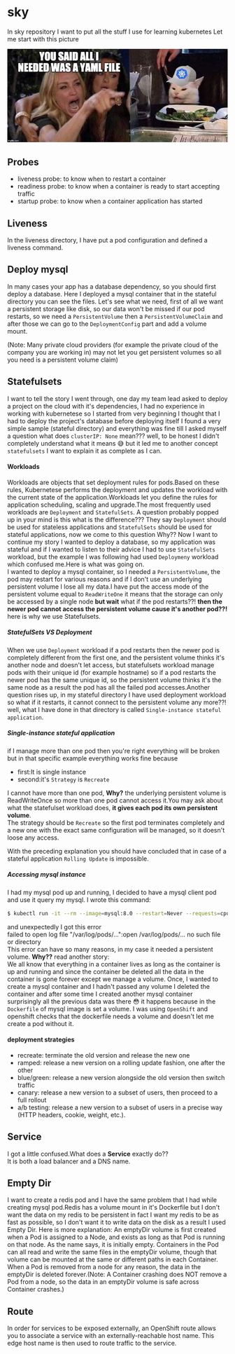 # sky 
In sky repository I want to put all the stuff I use for learning kubernetes Let me start with this picture

<p align="center">
  <img src="image/kubernetese.jpeg"></img>
</p>

## Probes
- liveness probe: to know when to restart a container
- readiness probe: to know when a container is ready to start accepting traffic
- startup probe: to know when a container application has started

## Liveness
In the liveness directory, I have put a pod configuration and defined a liveness command.

## Deploy mysql
In many cases your app has a database dependency, so you should first deploy a database.
Here I deployed a mysql container that in the stateful directory you can see the files.
Let's see what we need, first of all we want a persistent storage like disk, so our data won't be missed if our pod restarts, so we need a `PersistentVolume` then a `PersistentVolumeClaim` and after those we can go to the `DeploymentConfig` part and add a volume mount.

(Note: Many private cloud providers (for example the private cloud of the company you are working in) may not let you get persistent volumes so all you need is a persistent volume claim)

## Statefulsets
I want to tell the story I went through, one day my team lead asked to deploy a project on the cloud with it's dependencies,
I had no experience in working with kubernetese so I started from very beginning I thought that I had to deploy the 
project's database before deploying itself I found a very simple sample (stateful directory) and everything was fine till
I asked myself a question what does `clusterIP: None` mean??? well, to be honest I didn't completely understand what it
means :sweat_smile: but it led me to another concept `statefulsets` I want to explain it as complete as I can.<br/>

#### Workloads
Workloads are objects that set deployment rules for pods.Based on these rules, Kubernetese performs the deployment and
updates the workload with the current state of the application.Workloads let you define the rules for application
scheduling, scaling and upgrade.The most frequently used workloads are `Deployment` and `StatefulSets`. A question probably
popped up in your mind is this what is the difference??? They say `Deployment` should be used for stateless applications
and `StatefulSets` should be used for stateful applications, now we come to this question Why?? Now I want to continue my
story I wanted to deploy a database, so my application was stateful and if I wanted to listen to their advice I had to use
`StatefulSets` workload, but the example I was following had used `Deploymeny` workload which confused me.Here is what was
going on.<br/>
I wanted to deploy a mysql container, so I needed a `PersistentVolume`, the pod may restart for various reasons and if I 
don't use an underlying persistent volume I lose all my data.I have put the access mode of the persistent volume equal to
`ReadWriteOne` it means that the storage can only be accessed by a single node **but wait** what if the pod restarts??!
**then the newer pod cannot access the persistent volume cause it's another pod??!** here is why we use Statefulsets.
##### StatefulSets VS Deployment
When we use `Deployment` workload if a pod restarts then the newer pod is completely different from the first one, and the
persistent volume thinks it's another node and doesn't let access, but statefulsets workload manage pods with their unique
id (for example hostname) so if a pod restarts the newer pod has the same unique id, so the persistent volume thinks it's
the same node as a result the pod has all the failed pod accesses.Another question rises up, in my stateful directory I 
have used deployment workload so what if it restarts, it cannot connect to the persistent volume any more??! well, what I
have done in that directory is called `Single-instance stateful application`.

##### Single-instance stateful application
if I manage more than one pod then you're right everything will be broken but in that specific example everything works 
fine because<br/>
- first:It is single instance
- second:it's `Strategy` is `Recreate`

I cannot have more than one pod, **Why?** the underlying persistent volume is ReadWriteOnce so more than one pod cannot 
access it.You may ask about what the statefulset workload does, **it gives each pod its own persistent volume**.<br/>
The strategy should be `Recreate` so the first pod terminates completely and a new one with the exact same configuration 
will be managed, so it doesn't loose any access.

With the preceding explanation you should have concluded that in case of a stateful application `Rolling Update` is impossible.

##### Accessing mysql instance
I had my mysql pod up and running, I decided to have a mysql client pod and use it query my mysql. I wrote this command:<br/>
```sh
$ kubectl run -it --rm --image=mysql:8.0 --restart=Never --requests=cpu=100m,memory=256Mi mysql-client -- mysql -h mysql -ppassword
```
and unexpectedly I got this error<br/>
failed to open log file "/var/log/pods/...":open /var/log/pods/... no such file or directory<br/>
This error can have so many reasons, in my case it needed a persistent volume. **Why??** read another story:<br/>
We all know that everything in a container lives as long as the container is up and running and since the container be
deleted all the data in the container is gone forever except we manage a volume. Once, I wanted to create a mysql 
container and I hadn't passed any volume I deleted the container and after some time I created another mysql container
surprisingly all the previous data was there :flushed: it happens because in the `Dockerfile` of mysql image is set a 
volume.
I was using `OpenShift` and openshift checks that the dockerfile needs a volume and doesn't let me create a pod without
it.

#### deployment strategies
- recreate: terminate the old version and release the new one
- ramped: release a new version on a rolling update fashion, one after the other
- blue/green: release a new version alongside the old version then switch traffic
- canary: release a new version to a subset of users, then proceed to a full rollout
- a/b testing: release a new version to a subset of users in a precise way (HTTP headers, cookie, weight, etc.).

## Service 
I got a little confused.What does a **Service** exactly do??<br/>
It is both a load balancer and a DNS name.

## Empty Dir
I want to create a redis pod and I have the same problem that I had while creating mysql pod.Redis has a volume mount in 
it's Dockerfile but I don't want the data on my redis to be persistent in fact I want my redis to be as fast as possible,
so I don't want it to write data on the disk as a result I used Empty Dir. Here is more explanation:
An emptyDir volume is first created when a Pod is assigned to a Node, and exists as long as that Pod is running on that 
node. As the name says, it is initially empty. Containers in the Pod can all read and write the same files in the emptyDir 
volume, though that volume can be mounted at the same or different paths in each Container. When a Pod is removed from a 
node for any reason, the data in the emptyDir is deleted forever.(Note: A Container crashing does NOT remove a Pod from 
a node, so the data in an emptyDir volume is safe across Container crashes.)

## Route
In order for services to be exposed externally, an OpenShift route allows you to associate a service with an 
externally-reachable host name. This edge host name is then used to route traffic to the service. 